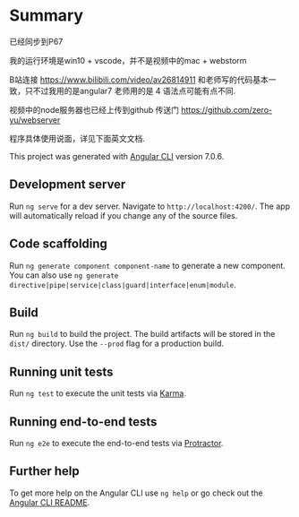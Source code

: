 # Summary

已经同步到P67

我的运行环境是win10 + vscode，并不是视频中的mac + webstorm

B站连接 https://www.bilibili.com/video/av26814911 和老师写的代码基本一致，只不过我用的是angular7 老师用的是 4 语法点可能有点不同.

视频中的node服务器也已经上传到github 传送门 https://github.com/zero-yu/webserver

程序具体使用说面，详见下面英文文档.

This project was generated with [Angular CLI](https://github.com/angular/angular-cli) version 7.0.6.

## Development server

Run `ng serve` for a dev server. Navigate to `http://localhost:4200/`. The app will automatically reload if you change any of the source files.

## Code scaffolding

Run `ng generate component component-name` to generate a new component. You can also use `ng generate directive|pipe|service|class|guard|interface|enum|module`.

## Build

Run `ng build` to build the project. The build artifacts will be stored in the `dist/` directory. Use the `--prod` flag for a production build.

## Running unit tests

Run `ng test` to execute the unit tests via [Karma](https://karma-runner.github.io).

## Running end-to-end tests

Run `ng e2e` to execute the end-to-end tests via [Protractor](http://www.protractortest.org/).

## Further help

To get more help on the Angular CLI use `ng help` or go check out the [Angular CLI README](https://github.com/angular/angular-cli/blob/master/README.md).
